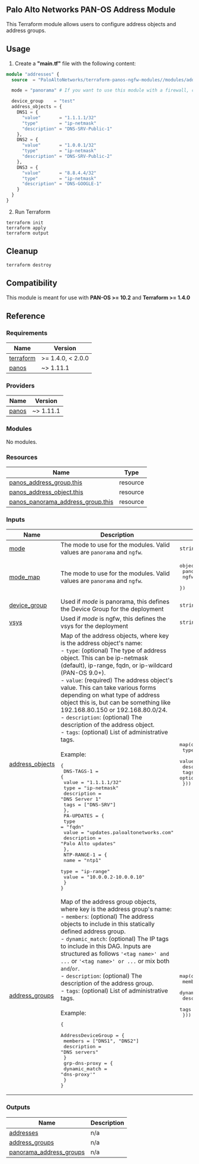Palo Alto Networks PAN-OS Address Module
---
This Terraform module allows users to configure address objects and address groups.

Usage
---

1. Create a **"main.tf"** file with the following content:

```terraform
module "addresses" {
  source  = "PaloAltoNetworks/terraform-panos-ngfw-modules//modules/addresses"

  mode = "panorama" # If you want to use this module with a firewall, change this to "ngfw"

  device_group    = "test"
  address_objects = {
    DNS1 = {
      "value"       = "1.1.1.1/32"
      "type"        = "ip-netmask"
      "description" = "DNS-SRV-Public-1"
    },
    DNS2 = {
      "value"       = "1.0.0.1/32"
      "type"        = "ip-netmask"
      "description" = "DNS-SRV-Public-2"
    },
    DNS3 = {
      "value"       = "8.8.4.4/32"
      "type"        = "ip-netmask"
      "description" = "DNS-GOOGLE-1"
    }
  }
}
```

2. Run Terraform

```
terraform init
terraform apply
terraform output
```

Cleanup
---

```
terraform destroy
```

Compatibility
---
This module is meant for use with **PAN-OS >= 10.2** and **Terraform >= 1.4.0**


Reference
---
<!-- BEGINNING OF PRE-COMMIT-TERRAFORM DOCS HOOK -->
### Requirements

| Name | Version |
|------|---------|
| <a name="requirement_terraform"></a> [terraform](#requirement\_terraform) | >= 1.4.0, < 2.0.0 |
| <a name="requirement_panos"></a> [panos](#requirement\_panos) | ~> 1.11.1 |

### Providers

| Name | Version |
|------|---------|
| <a name="provider_panos"></a> [panos](#provider\_panos) | ~> 1.11.1 |

### Modules

No modules.

### Resources

| Name | Type |
|------|------|
| [panos_address_group.this](https://registry.terraform.io/providers/PaloAltoNetworks/panos/latest/docs/resources/address_group) | resource |
| [panos_address_object.this](https://registry.terraform.io/providers/PaloAltoNetworks/panos/latest/docs/resources/address_object) | resource |
| [panos_panorama_address_group.this](https://registry.terraform.io/providers/PaloAltoNetworks/panos/latest/docs/resources/panorama_address_group) | resource |

### Inputs

| Name | Description | Type | Default | Required |
|------|-------------|------|---------|:--------:|
| <a name="input_mode"></a> [mode](#input\_mode) | The mode to use for the modules. Valid values are `panorama` and `ngfw`. | `string` | n/a | yes |
| <a name="input_mode_map"></a> [mode\_map](#input\_mode\_map) | The mode to use for the modules. Valid values are `panorama` and `ngfw`. | <pre>object({<br>    panorama = number<br>    ngfw     = number<br>  })</pre> | <pre>{<br>  "ngfw": 1,<br>  "panorama": 0<br>}</pre> | no |
| <a name="input_device_group"></a> [device\_group](#input\_device\_group) | Used if _mode_ is panorama, this defines the Device Group for the deployment | `string` | `"shared"` | no |
| <a name="input_vsys"></a> [vsys](#input\_vsys) | Used if _mode_ is ngfw, this defines the vsys for the deployment | `string` | `"vsys1"` | no |
| <a name="input_address_objects"></a> [address\_objects](#input\_address\_objects) | Map of the address objects, where key is the address object's name:<br>- `type`: (optional) The type of address object. This can be ip-netmask (default), ip-range, fqdn, or ip-wildcard (PAN-OS 9.0+).<br>- `value`: (required) The address object's value. This can take various forms depending on what type of address object this is, but can be something like 192.168.80.150 or 192.168.80.0/24.<br>- `description`: (optional) The description of the address object.<br>- `tags`: (optional) List of administrative tags.<br><br>Example:<pre>{<br>  DNS-TAGS-1 = {<br>    value       = "1.1.1.1/32"<br>    type        = "ip-netmask"<br>    description = "DNS Server 1"<br>    tags        = ["DNS-SRV"]<br>  },<br>  PA-UPDATES = {<br>    type        = "fqdn"<br>    value       = "updates.paloaltonetworks.com"<br>    description = "Palo Alto updates"<br>  },<br>  NTP-RANGE-1 = {<br>    name  = "ntp1"<br>    type  = "ip-range"<br>    value = "10.0.0.2-10.0.0.10"<br>  }<br>}</pre> | <pre>map(object({<br>    type        = optional(string, "ip-netmask")<br>    value       = string<br>    description = optional(string)<br>    tags        = optional(list(string))<br>  }))</pre> | `{}` | no |
| <a name="input_address_groups"></a> [address\_groups](#input\_address\_groups) | Map of the address group objects, where key is the address group's name:<br>- `members`: (optional) The address objects to include in this statically defined address group.<br>- `dynamic_match`: (optional) The IP tags to include in this DAG. Inputs are structured as follows `'<tag name>' and ...` or `'<tag name>' or ...` or mix both `and`/`or`.<br>- `description`: (optional) The description of the address group.<br>- `tags`: (optional) List of administrative tags.<br><br>Example:<pre>{<br>  AddressDeviceGroup = {<br>    members     = ["DNS1", "DNS2"]<br>    description = "DNS servers"<br>  }<br>  grp-dns-proxy = {<br>    dynamic_match = "dns-proxy'"<br>  }<br>}</pre> | <pre>map(object({<br>    members       = optional(list(string))<br>    dynamic_match = optional(string)<br>    description   = optional(string)<br>    tags          = optional(list(string))<br>  }))</pre> | `{}` | no |

### Outputs

| Name | Description |
|------|-------------|
| <a name="output_addresses"></a> [addresses](#output\_addresses) | n/a |
| <a name="output_address_groups"></a> [address\_groups](#output\_address\_groups) | n/a |
| <a name="output_panorama_address_groups"></a> [panorama\_address\_groups](#output\_panorama\_address\_groups) | n/a |
<!-- END OF PRE-COMMIT-TERRAFORM DOCS HOOK -->